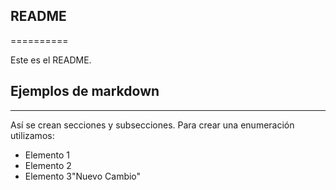 ## README
==========

Este es el README.


## Ejemplos de markdown
--------------------

Así se crean secciones y subsecciones. Para crear una enumeración utilizamos:
+ Elemento 1
+ Elemento 2
+ Elemento 3"Nuevo Cambio" 
